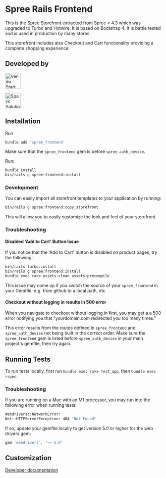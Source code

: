 # Spree Rails Frontend

This is the Spree Storefront extracted from Spree < 4.3 which was upgraded to Turbo and Hotwire.
It is based on Bootstrap 4. It is battle tested and is used in production by many stores.

This storefront includes also Checkout and Cart functionality providing a complete shopping experience.

## Developed by

<a href="https://getvendo.com?utm_source=spree_auth_github"><img src="https://cdn.getvendo.com/assets/vendo-logo-4bda02af8c99bc2ecc5a400120f0ebe4eafcd385e02e25f198a8c355ab75d1ff.png" height=50 alt="Vendo - Start your own multi-brand marketplace" /></a>

<a href="http://sparksolutions.co?utm_source=github"><img src="https://sparksolutions.co/wp-content/themes/sparksolutions/images/logo.svg" height=50 alt="Spark Solutions - Ruby on Rails and Spree Commerce developers"></a>

## Installation

Run

```bash
bundle add 'spree_frontend'
```

Make sure that the `spree_frontend` gem is before `spree_auth_devise`.

Run:

```bash
bundle install
bin/rails g spree:frontend:install
```

### Development

You can easily import all storefront templates to your application by running:

```bash
bin/rails g spree:frontend:copy_storefront
```

This will allow you to easily customize the look and feel of your storefront.

### Troubleshooting

#### Disabled 'Add to Cart' Button Issue

If you notice that the 'Add to Cart' button is disabled on product pages, try the following:
  
  ```bash
  bin/rails turbo:install
  bin/rails g spree:frontend:install
  bundle exec rake assets:clean assets:precompile
  ```

This issue may come up if you switch the source of your `spree_frontend` in your Gemfile, e.g. from github to a local path, etc.

#### Checkout without logging in results in 500 error

When you navigate to checkout without logging in first, you may get a a 500 error notifying you that "yourdomain.com redirected you too many times."

This error results from the routes defined in `spree_frontend` and `spree_auth_devise` not being built in the correct order. Make sure the `spree_frontend` gem is listed before `spree_auth_devise` in your main project's gemfile, then try again.

## Running Tests

To run tests locally, first run `bundle exec rake test_app`, then `bundle exec rspec`.

### Troubleshooting

If you are running on a Mac with an M1 processor, you may run into the following error when running tests:

```bash
Webdrivers::NetworkError:
Net::HTTPServerException: 404 "Not Found"
```

If so, update your gemfile locally to get version 5.0 or higher for the web drivers gem:

```bash
gem 'webdrivers', '~> 5.0'
```

## Customization

[Developer documentation](https://docs.spreecommerce.org/customization/storefront)

